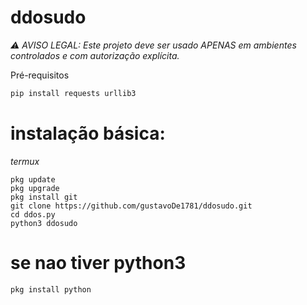 # ddosudo

_⚠️ AVISO LEGAL: Este projeto deve ser usado APENAS em ambientes controlados e com autorização explícita._

Pré-requisitos

```bash
pip install requests urllib3
```

# instalação básica:
_termux_
```
pkg update
pkg upgrade
pkg install git
git clone https://github.com/gustavoDe1781/ddosudo.git
cd ddos.py
python3 ddosudo
```
# se nao tiver python3
```
pkg install python
```
